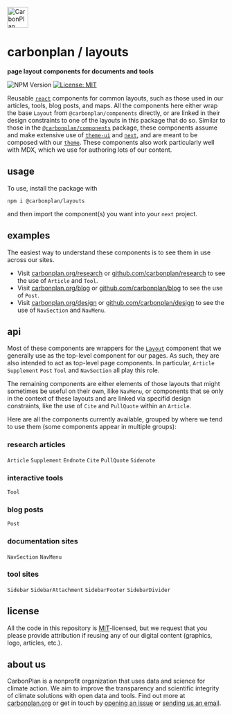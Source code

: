 <p align="left" >
<a href='https://carbonplan.org'>
<picture>
  <source media="(prefers-color-scheme: dark)" srcset="https://carbonplan-assets.s3.amazonaws.com/monogram/light-small.png">
  <img alt="CarbonPlan monogram." height="48" src="https://carbonplan-assets.s3.amazonaws.com/monogram/dark-small.png">
</picture>
</a>
</p>

# carbonplan / layouts

**page layout components for documents and tools**

![NPM Version](https://img.shields.io/npm/v/@carbonplan/layouts)
[![License: MIT](https://img.shields.io/badge/License-MIT-blue.svg)](https://opensource.org/licenses/MIT)

Reusable [`react`](https://github.com/facebook/react) components for common layouts, such as those used in our articles, tools, blog posts, and maps. All the components here either wrap the base `Layout` from `@carbonplan/components` directly, or are linked in their design constraints to one of the layouts in this package that do so. Similar to those in the [`@carbonplan/components`](https://github.com/carbonplan/components) package, these components assume and make extensive use of [`theme-ui`](https://github.com/system-ui/theme-ui) and [`next`](https://github.com/vercel/next.js), and are meant to be composed with our [`theme`](https://github.com/carbonplan/theme). These components also work particularly well with MDX, which we use for authoring lots of our content.

## usage

To use, install the package with

```
npm i @carbonplan/layouts
```

and then import the component(s) you want into your `next` project.

## examples

The easiest way to understand these components is to see them in use across our sites.

- Visit [carbonplan.org/research](https://carbonplan.org/research) or [github.com/carbonplan/research](https://github.com/carbonplan/research) to see the use of `Article` and `Tool`.
- Visit [carbonplan.org/blog](https://carbonplan.org/blog) or [github.com/carbonplan/blog](https://github.com/carbonplan/blog) to see the use of `Post`.
- Visit [carbonplan.org/design](https://carbonplan.org/design) or [github.com/carbonplan/design](https://github.com/carbonplan/design) to see the use of `NavSection` and `NavMenu`.

## api

Most of these components are wrappers for the [`Layout`](https://github.com/carbonplan/components/blob/main/src/layout.js) component that we generally use as the top-level component for our pages. As such, they are also intended to act as top-level page components. In particular, `Article` `Supplement` `Post` `Tool` and `NavSection` all play this role.

The remaining components are either elements of those layouts that might sometimes be useful on their own, llike `NavMenu`, or components that se only in the context of these layouts and are linked via specifid design constraints, like the use of `Cite` and `PullQuote` within an `Article`.

Here are all the components currently available, grouped by where we tend to use them (some components appear in multiple groups):

### research articles

`Article`
`Supplement`
`Endnote`
`Cite`
`PullQuote`
`Sidenote`

### interactive tools

`Tool`

### blog posts

`Post`

### documentation sites

`NavSection`
`NavMenu`

### tool sites

`Sidebar`
`SidebarAttachment`
`SidebarFooter`
`SidebarDivider`

## license

All the code in this repository is [MIT](https://choosealicense.com/licenses/mit/)-licensed, but we request that you please provide attribution if reusing any of our digital content (graphics, logo, articles, etc.).

## about us

CarbonPlan is a nonprofit organization that uses data and science for climate action. We aim to improve the transparency and scientific integrity of climate solutions with open data and tools. Find out more at [carbonplan.org](https://carbonplan.org/) or get in touch by [opening an issue](https://github.com/carbonplan/compliance-users/issues/new) or [sending us an email](mailto:hello@carbonplan.org).
